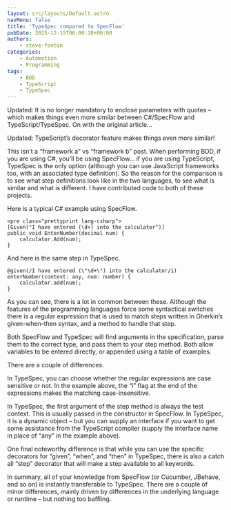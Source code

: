 ```yaml
---
layout: src/layouts/Default.astro
navMenu: false
title: 'TypeSpec compared to SpecFlow'
pubDate: 2015-12-15T06:00:38+00:00
authors:
    - steve-fenton
categories:
    - Automation
    - Programming
tags:
    - BDD
    - TypeScript
    - TypeSpec
---
```


Updated: It is no longer mandatory to enclose parameters with quotes – which makes things even more similar between C#/SpecFlow and TypeScript/TypeSpec. On with the original article…

Updated: TypeScript’s decorator feature makes things even more similar!

This isn’t a “framework a” vs “framework b” post. When performing BDD, if you are using C#, you’ll be using SpecFlow… if you are using TypeScript, TypeSpec is the only option (although you can use JavaScript frameworks too, with an associated type definition). So the reason for the comparison is to see what step definitions look like in the two languages, to see what is similar and what is different. I have contributed code to both of these projects.

Here is a typical C# example using SpecFlow.

```
<pre class="prettyprint lang-csharp">
[Given("I have entered (\d+) into the calculator")]
public void EnterNumber(decimal num) {
    calculator.Add(num);
}
```
And here is the same step in TypeSpec.

```
@given(/I have entered (\"\d+\") into the calculator/i)
enterNumber(context: any, num: number) {
    calculator.add(num);
}
```
As you can see, there is a lot in common between these. Although the features of the programming languages force some syntactical switches there is a regular expression that is used to match steps written in Gherkin’s given-when-then syntax, and a method to handle that step.

Both SpecFlow and TypeSpec will find arguments in the specification, parse them to the correct type, and pass them to your step method. Both allow variables to be entered directly, or appended using a table of examples.

There are a couple of differences.

In TypeSpec, you can choose whether the regular expressions are case sensitive or not. In the example above, the “i” flag at the end of the expressions makes the matching case-insensitive.

In TypeSpec, the first argument of the step method is always the test context. This is usually passed in the constructor in SpecFlow. In TypeSpec, it is a dynamic object – but you can supply an interface if you want to get some assistance from the TypeScript compiler (supply the interface name in place of “any” in the example above).

One final noteworthy difference is that while you can use the specific decorators for “given”, “when”, and “then” in TypeSpec, there is also a catch all “step” decorator that will make a step available to all keywords.

In summary, all of your knowledge from SpecFlow (or Cucumber, JBehave, and so on) is instantly transferable to TypeSpec. There are a couple of minor differences, mainly driven by differences in the underlying language or runtime – but nothing too baffling.